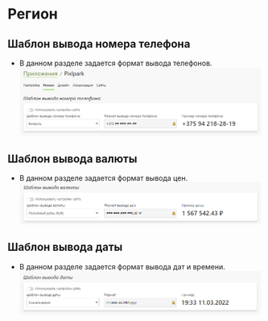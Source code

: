 # Регион

## Шаблон вывода номера телефона
* В данном разделе задается формат вывода телефонов.
![](../_media/app/region-phone.png)

## Шаблон вывода валюты
* В данном разделе задается формат вывода цен.
![](../_media/app/app06.png)

## Шаблон вывода даты
* В данном разделе задается формат вывода дат и времени.
![](../_media/app/app07.png)